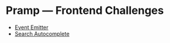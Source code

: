# Pramp — Frontend Challenges

- [Event Emitter](Frontend/Event%20Emitter)
- [Search Autocomplete](Frontend/Search%20Autocomplete)